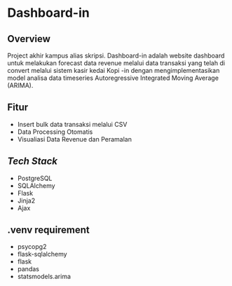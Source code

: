 # Dashboard-in
## Overview
Project akhir kampus alias skripsi. Dashboard-in adalah website dashboard untuk melakukan forecast data revenue melalui data transaksi yang telah di convert melalui sistem kasir kedai Kopi -in dengan mengimplementasikan model analisa data timeseries Autoregressive Integrated Moving Average (ARIMA). 
## Fitur
- Insert bulk data transaksi melalui CSV
- Data Processing Otomatis
- Visualiasi Data Revenue dan Peramalan
## _Tech Stack_
- PostgreSQL
- SQLAlchemy
- Flask
- Jinja2
- Ajax
## .venv requirement
- psycopg2
- flask-sqlalchemy
- flask
- pandas
- statsmodels.arima
